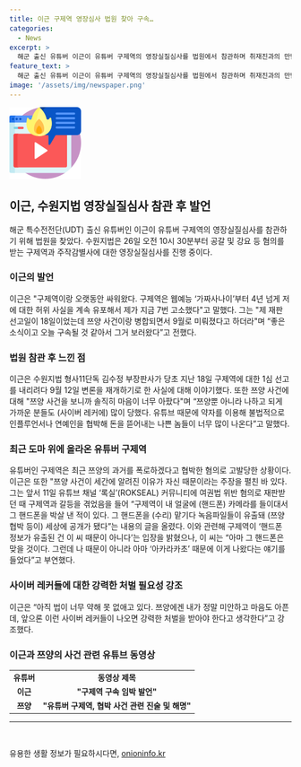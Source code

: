 ```yaml
---
title: 이근 구제역 영장심사 법원 찾아 구속…
categories:
  - News
excerpt: >
  해군 출신 유튜버 이근이 유튜버 구제역의 영장실질심사를 법원에서 참관하며 취재진과의 만남에서 구제역과의 오랜 갈등으로 7번 고소했고, 쯔양 사건이 재판일을 연기함에 따라 구제역의 구속 가능성에 관심이 있다고 전했다. 이근은 구제역과의 갈등에 대해 핸드폰 파손과 정보 유출로 인한 고소사건 등을 언급하며 사이버 협박에 대한 강력한 법적 처벌을 강조했다. 현재 영장실질심사가 진행 중이며, 9월 결정될 전망이다.
feature_text: >
  해군 출신 유튜버 이근이 유튜버 구제역의 영장실질심사를 법원에서 참관하며 취재진과의 만남에서 구제역과의 오랜 갈등으로 7번 고소했고, 쯔양 사건이 재판일을 연기함에 따라 구제역의 구속 가능성에 관심이 있다고 전했다. 이근은 구제역과의 갈등에 대해 핸드폰 파손과 정보 유출로 인한 고소사건 등을 언급하며 사이버 협박에 대한 강력한 법적 처벌을 강조했다. 현재 영장실질심사가 진행 중이며, 9월 결정될 전망이다.
image: '/assets/img/newspaper.png'
---
```


<p><img src="/assets/img/news.png" alt="rentncar 속보" /></p>

<h2 data-ke-size="size26">이근, 수원지법 영장실질심사 참관 후 발언</h2>

<p data-ke-size="size16">해군 특수전전단(UDT) 출신 유튜버인 이근이 유튜버 구제역의 영장실질심사를 참관하기 위해 법원을 찾았다. 수원지법은 26일 오전 10시 30분부터 공갈 및 강요 등 혐의를 받는 구제역과 주작감별사에 대한 영장실질심사를 진행 중이다.</p>

<h3>이근의 발언</h3>

<p data-ke-size="size16">이근은 "구제역이랑 오랫동안 싸워왔다. 구제역은 웹예능 ‘가짜사나이’부터 4년 넘게 저에 대한 허위 사실을 계속 유포해서 제가 지금 7번 고소했다"고 말했다. 그는 "제 재판 선고일이 18일이었는데 쯔양 사건이랑 병합되면서 9월로 미뤄졌다고 하더라"며 “좋은 소식이고 오늘 구속될 것 같아서 그거 보러왔다”고 전했다.</p>

<h3>법원 참관 후 느낀 점</h3>

<p data-ke-size="size16">이근은 수원지법 형사11단독 김수정 부장판사가 당초 지난 18일 구제역에 대한 1심 선고를 내리려다 9월 12일 변론을 재개하기로 한 사실에 대해 이야기했다. 또한 쯔양 사건에 대해 "쯔양 사건을 보니까 솔직히 마음이 너무 아팠다"며 “쯔양뿐 아니라 나하고 되게 가까운 분들도 (사이버 레커에) 많이 당했다. 유튜브 때문에 약자를 이용해 불법적으로 인플루언서나 연예인을 협박해 돈을 뜯어내는 나쁜 놈들이 너무 많이 나온다”고 말했다.</p>

<h3>최근 도마 위에 올라온 유튜버 구제역</h3>

<p data-ke-size="size16">유튜버인 구제역은 최근 쯔양의 과거를 폭로하겠다고 협박한 혐의로 고발당한 상황이다. 이근은 또한 "쯔양 사건이 세간에 알려진 이유가 자신 때문이라는 주장을 펼친 바 있다. 그는 앞서 11일 유튜브 채널 ‘록실’(ROKSEAL) 커뮤니티에 여권법 위반 혐의로 재판받던 때 구제역과 갈등을 겪었음을 들어 “구제역이 내 얼굴에 (핸드폰) 카메라를 들이대서 그 핸드폰을 박살 낸 적이 있다. 그 핸드폰을 (수리) 맡기다 녹음파일들이 유출돼 (쯔양 협박 등이) 세상에 공개가 됐다”는 내용의 글을 올렸다. 이와 관련해 구제역이 ‘핸드폰 정보가 유출된 건 이 씨 때문이 아니다’는 입장을 밝혔으나, 이 씨는 “아마 그 핸드폰은 맞을 것이다. 그런데 나 때문이 아니라 아마 ‘아카라카초’ 때문에 이게 나왔다는 얘기를 들었다”고 부연했다.</p>

<h3>사이버 레커들에 대한 강력한 처벌 필요성 강조</h3>

<p data-ke-size="size16">이근은 “아직 법이 너무 약해 못 없애고 있다. 쯔양에겐 내가 정말 미안하고 마음도 아픈데, 앞으론 이런 사이버 레커들이 나오면 강력한 처벌을 받아야 한다고 생각한다”고 강조했다.</p>

<h3>이근과 쯔양의 사건 관련 유튜브 동영상</h3>

<table>
  <tr>
    <td style="text-align: center; height: 17px;"><b>유튜버</b></td>
    <td style="text-align: center; height: 17px;"><b>동영상 제목</b></td>
  </tr>
  <tr>
    <td style="text-align: center; height: 17px;"><b>이근</b></td>
    <td style="text-align: center; height: 17px;"><b>"구제역 구속 임박 발언"</b></td>
  </tr>
  <tr>
    <td style="text-align: center; height: 17px;"><b>쯔양</b></td>
    <td style="text-align: center; height: 17px;"><b>"유튜버 구제역, 협박 사건 관련 진술 및 해명"</b></td>
  </tr>
</table>

<hr>

<p data-ke-size="size16">&nbsp;</p>
유용한 생활 정보가 필요하시다면, <a href="https://onioninfo.kr" rel="dofollow">onioninfo.kr</a>


